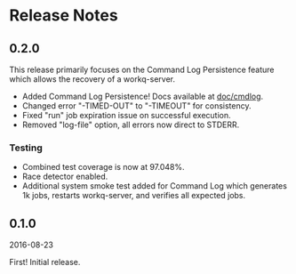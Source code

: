 # Release Notes

## 0.2.0

This release primarily focuses on the Command Log Persistence feature which allows the recovery of a workq-server.

* Added Command Log Persistence! Docs available at [doc/cmdlog](doc/cmdlog.md).
* Changed error "-TIMED-OUT" to "-TIMEOUT" for consistency.
* Fixed "run" job expiration issue on successful execution.
* Removed "log-file" option, all errors now direct to STDERR.

### Testing

* Combined test coverage is now at 97.048%.
* Race detector enabled.
* Additional system smoke test added for Command Log which generates 1k jobs, restarts workq-server, and verifies all expected jobs.

## 0.1.0

2016-08-23

First! Initial release.
